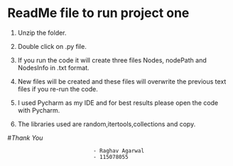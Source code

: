 # ReadMe file to run project one

1. Unzip the folder.

2. Double click on .py file.

3. If you run the code it will create three files Nodes, nodePath and NodesInfo in .txt format.

4. New files will be created and these files will overwrite the previous text files if you re-run the code.

5. I used Pycharm as my IDE and for best results please open the code with Pycharm.

6. The libraries used are random,itertools,collections and copy.


#_Thank You_

                               - Raghav Agarwal
                               - 115078055
